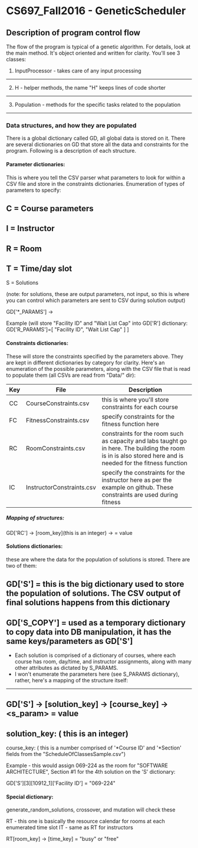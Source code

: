 # CS697_Fall2016 - GeneticScheduler
## Description of program control flow
The flow of the program is typical of a genetic algorithm. For details, look
at the main method. It's object oriented and written for clarity. You'll see
3 classes:

1) InputProcessor - takes care of any input processing
---
2) H - helper methods, the name "H" keeps lines of code shorter
---
3) Population - methods for the specific tasks related to the population
---

### Data structures, and how they are populated
There is a global dictionary called GD, all global data is stored on it. There
are several dictionaries on GD that store all the data and constraints for the
program. Following is a description of each structure.

#### Parameter dictionaries:
This is where you tell the CSV parser what parameters to look
for within a CSV file and store in the constraints dictionaries.
Enumeration of types of parameters to specify:

C = Course parameters
---
I = Instructor
---
R = Room
---
T = Time/day slot
---
S = Solutions

(note: for solutions, these are output parameters, not input, so
 this is where you can control which parameters are sent
 to CSV during solution output)

GD['*_PARAMS'] -> <param>
		 
Example (will store "Facility ID" and "Wait List Cap" into GD['R'] dictionary:
GD['R_PARAMS']=[
     "Facility ID",
     "Wait List Cap"
     ]
				  ]
#### Constraints dictionaries:
These will store the constraints specified by the parameters
above. They are kept in different dictionaries by category for clarity. Here's an
enumeration of the possible parameters, along with the CSV file that is read to
populate them (all CSVs are read from "Data/" dir):

Key | File | Description
--- | --- | ---
CC | CourseConstraints.csv | this is where you'll store constraints for each course
FC | FitnessConstraints.csv | specify constraints for the fitness function here
RC | RoomConstraints.csv |constraints for the room such as capacity and labs taught go in here. The building the room is in is also stored here and is needed for the fitness function
IC | InstructorConstraints.csv | specify the constraints for the instructor here as per the example on github. These constraints are used during fitness

##### Mapping of structures:
GD['RC'] -> [room_key](this is an integer) -> <param> = value

#### Solutions dictionaries:
these are where the data for the population of solutions is stored. There are
two of them:

GD['S'] = this is the big dictionary used to store the population of solutions. The CSV output of final solutions happens from this dictionary
---
GD['S_COPY'] = used as a temporary dictionary to copy data into DB manipulation, it has the same keys/parameters as GD['S']
---

- Each solution is comprised of a dictionary of courses, where each course has
  room, day/time, and instructor assignments, along with many other attributes
  as dictated by S_PARAMS.
- I won't enumerate the parameters here (see S_PARAMS dictionary), rather, here's
  a mapping of the structure itself:
---
GD['S'] -> [solution_key] -> [course_key] -> <s_param> = value
---					       
solution_key: ( this is an integer)
---
course_key: ( this is a number comprised of '*Course ID' and '*Section' fields from the "ScheduleOfClassesSample.csv")

Example - this would assign 069-224 as the room for "SOFTWARE ARCHITECTURE",
          Section #1 for the 4th solution on the 'S' dictionary:
	  
GD['S'][3][10912_1]['Facility ID'] = "069-224"

#### Special dictionary:
generate_random_solutions, crossover, and mutation will check these

RT - this one is basically the resource calendar for rooms at each enumerated time slot
IT - same as RT for instructors

RT[room_key] -> [time_key] = "busy" or "free"
